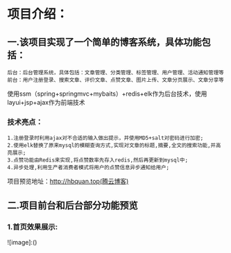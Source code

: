 # 项目介绍：
  ## 一.该项目实现了一个简单的博客系统，具体功能包括：
    后台：后台管理系统，具体包括：文章管理、分类管理、标签管理、用户管理、活动通知管理等
    前台：用户注册登录、搜索文章、评价文章、点赞文章、图片上传、文章分页展示、文章分享等
  使用ssm（spring+springmvc+mybaits）+redis+elk作为后台技术，使用layui+jsp+ajax作为前端技术
  ### 技术亮点：
    1.注册登录时利用ajax对不合适的输入做出提示，并使用MD5+salt对密码进行加密;
    2.使用elk替换了原来mysql的模糊查询方式,实现对文章的标题,摘要,全文的搜索功能,并高亮展示;
    3.点赞功能由Redis来实现,将点赞数率先存入redis,然后再更新到mysql中;
    4.异步处理,利用生产者消费者模式将用户的点赞信息异步通知给用户;
    
  项目预览地址：http://hbquan.top(腾云博客)
  ## 二.项目前台和后台部分功能预览
  ### 1.首页效果展示:
  ![image]:()
  
  
  
  
  
  
	
